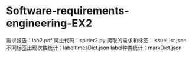 # Software-requirements-engineering-EX2
需求报告：lab2.pdf
爬虫代码：spider2.py
爬取的需求和标签：issueList.json
不同标签出现次数统计：labeltimesDict.json
label种类统计：markDict.json
